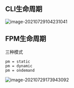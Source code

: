 ## CLI生命周期

![image-20210729104231041](https://cdn.coder369.com/img/blog/image-20210729104231041.png)



## FPM生命周期

三种模式

```
pm = static
pm = dynamic
pm = ondemand
```

![image-20210729173943092](https://cdn.coder369.com/img/blog/image-20210729173943092.png)